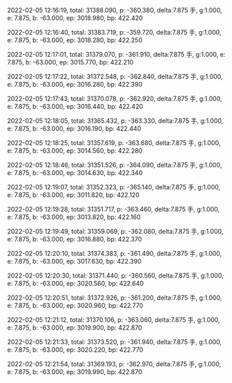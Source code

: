 2022-02-05 12:16:19, total: 31388.090, p: -360.380, delta:7.875 手, g:1.000, e: 7.875, b: -63.000, ep: 3018.980, bp: 422.420

2022-02-05 12:16:40, total: 31383.719, p: -359.720, delta:7.875 手, g:1.000, e: 7.875, b: -63.000, ep: 3018.280, bp: 422.250

2022-02-05 12:17:01, total: 31379.070, p: -361.910, delta:7.875 手, g:1.000, e: 7.875, b: -63.000, ep: 3015.770, bp: 422.210

2022-02-05 12:17:22, total: 31372.548, p: -362.840, delta:7.875 手, g:1.000, e: 7.875, b: -63.000, ep: 3016.280, bp: 422.390

2022-02-05 12:17:43, total: 31370.078, p: -362.920, delta:7.875 手, g:1.000, e: 7.875, b: -63.000, ep: 3016.440, bp: 422.420

2022-02-05 12:18:05, total: 31365.432, p: -363.330, delta:7.875 手, g:1.000, e: 7.875, b: -63.000, ep: 3016.190, bp: 422.440

2022-02-05 12:18:25, total: 31357.619, p: -363.680, delta:7.875 手, g:1.000, e: 7.875, b: -63.000, ep: 3014.560, bp: 422.280

2022-02-05 12:18:46, total: 31351.526, p: -364.090, delta:7.875 手, g:1.000, e: 7.875, b: -63.000, ep: 3014.630, bp: 422.340

2022-02-05 12:19:07, total: 31352.323, p: -365.140, delta:7.875 手, g:1.000, e: 7.875, b: -63.000, ep: 3011.820, bp: 422.120

2022-02-05 12:19:28, total: 31351.717, p: -363.460, delta:7.875 手, g:1.000, e: 7.875, b: -63.000, ep: 3013.820, bp: 422.160

2022-02-05 12:19:49, total: 31359.069, p: -362.080, delta:7.875 手, g:1.000, e: 7.875, b: -63.000, ep: 3016.880, bp: 422.370

2022-02-05 12:20:10, total: 31374.383, p: -361.490, delta:7.875 手, g:1.000, e: 7.875, b: -63.000, ep: 3017.630, bp: 422.390

2022-02-05 12:20:30, total: 31371.440, p: -360.560, delta:7.875 手, g:1.000, e: 7.875, b: -63.000, ep: 3020.560, bp: 422.640

2022-02-05 12:20:51, total: 31372.926, p: -361.200, delta:7.875 手, g:1.000, e: 7.875, b: -63.000, ep: 3020.960, bp: 422.770

2022-02-05 12:21:12, total: 31370.106, p: -363.060, delta:7.875 手, g:1.000, e: 7.875, b: -63.000, ep: 3019.900, bp: 422.870

2022-02-05 12:21:33, total: 31373.520, p: -361.940, delta:7.875 手, g:1.000, e: 7.875, b: -63.000, ep: 3020.220, bp: 422.770

2022-02-05 12:21:54, total: 31369.193, p: -362.970, delta:7.875 手, g:1.000, e: 7.875, b: -63.000, ep: 3019.990, bp: 422.870